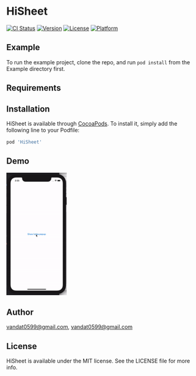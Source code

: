 # HiSheet

[![CI Status](https://img.shields.io/travis/vandat0599@gmail.com/HiSheet.svg?style=flat)](https://travis-ci.org/vandat0599@gmail.com/HiSheet)
[![Version](https://img.shields.io/cocoapods/v/HiSheet.svg?style=flat)](https://cocoapods.org/pods/HiSheet)
[![License](https://img.shields.io/cocoapods/l/HiSheet.svg?style=flat)](https://cocoapods.org/pods/HiSheet)
[![Platform](https://img.shields.io/cocoapods/p/HiSheet.svg?style=flat)](https://cocoapods.org/pods/HiSheet)

## Example

To run the example project, clone the repo, and run `pod install` from the Example directory first.

## Requirements

## Installation

HiSheet is available through [CocoaPods](https://cocoapods.org). To install
it, simply add the following line to your Podfile:

```ruby
pod 'HiSheet'
```

## Demo
<img src="https://github.com/vandat0599/HiSheet/blob/master/Resource/sample.gif" width="158" height="320"/>

## Author

vandat0599@gmail.com, vandat0599@gmail.com

## License

HiSheet is available under the MIT license. See the LICENSE file for more info.
